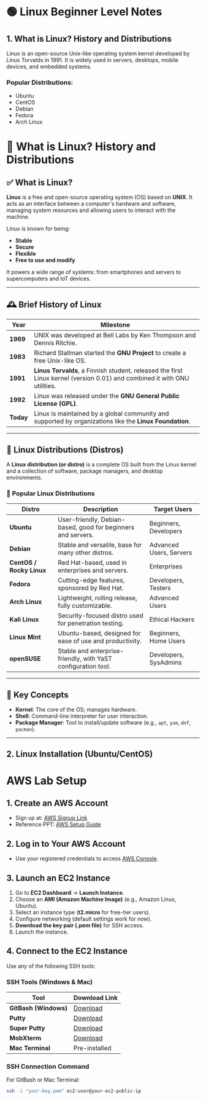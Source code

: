 # 🟢 Linux Beginner Level Notes

## 1. What is Linux? History and Distributions
Linux is an open-source Unix-like operating system kernel developed by Linus Torvalds in 1991. It is widely used in servers, desktops, mobile devices, and embedded systems.

### Popular Distributions:
- Ubuntu
- CentOS
- Debian
- Fedora
- Arch Linux


# 🐧 What is Linux? History and Distributions

## ✅ What is Linux?

**Linux** is a free and open-source operating system (OS) based on **UNIX**. It acts as an interface between a computer's hardware and software, managing system resources and allowing users to interact with the machine.

Linux is known for being:
- **Stable**
- **Secure**
- **Flexible**
- **Free to use and modify**

It powers a wide range of systems: from smartphones and servers to supercomputers and IoT devices.

---

## 🕰️ Brief History of Linux

| Year | Milestone |
|------|-----------|
| **1969** | UNIX was developed at Bell Labs by Ken Thompson and Dennis Ritchie. |
| **1983** | Richard Stallman started the **GNU Project** to create a free Unix-like OS. |
| **1991** | **Linus Torvalds**, a Finnish student, released the first Linux kernel (version 0.01) and combined it with GNU utilities. |
| **1992** | Linux was released under the **GNU General Public License (GPL)**. |
| **Today** | Linux is maintained by a global community and supported by organizations like the **Linux Foundation**. |

---

## 🧩 Linux Distributions (Distros)

A **Linux distribution (or distro)** is a complete OS built from the Linux kernel and a collection of software, package managers, and desktop environments.

### 🔸 Popular Linux Distributions

| Distro | Description | Target Users |
|--------|-------------|--------------|
| **Ubuntu** | User-friendly, Debian-based, good for beginners and servers. | Beginners, Developers |
| **Debian** | Stable and versatile, base for many other distros. | Advanced Users, Servers |
| **CentOS / Rocky Linux** | Red Hat-based, used in enterprises and servers. | Enterprises |
| **Fedora** | Cutting-edge features, sponsored by Red Hat. | Developers, Testers |
| **Arch Linux** | Lightweight, rolling release, fully customizable. | Advanced Users |
| **Kali Linux** | Security-focused distro used for penetration testing. | Ethical Hackers |
| **Linux Mint** | Ubuntu-based, designed for ease of use and productivity. | Beginners, Home Users |
| **openSUSE** | Stable and enterprise-friendly, with YaST configuration tool. | Developers, SysAdmins |

---

## 🧠 Key Concepts

- **Kernel**: The core of the OS; manages hardware.
- **Shell**: Command-line interpreter for user interaction.
- **Package Manager**: Tool to install/update software (e.g., `apt`, `yum`, `dnf`, `pacman`).
--------------------------------------------------------------------



## 2. Linux Installation (Ubuntu/CentOS)
# AWS Lab Setup

## 1. Create an AWS Account
- Sign up at: [AWS Signup Link](https://signin.aws.amazon.com/signup?request_type=register)  
- Reference PPT: [AWS Setup Guide](https://docs.google.com/presentation/d/12kD5Rs9MEpfGMqweTB0kTGzXKAz-6N9L/edit?usp=sharing&ouid=111596827579688305692&rtpof=true&sd=true)

## 2. Log in to Your AWS Account
- Use your registered credentials to access [AWS Console](https://aws.amazon.com/console/).

## 3. Launch an EC2 Instance
1. Go to **EC2 Dashboard** → **Launch Instance**.
2. Choose an **AMI (Amazon Machine Image)** (e.g., Amazon Linux, Ubuntu).
3. Select an instance type (**t2.micro** for free-tier users).
4. Configure networking (default settings work for now).
5. **Download the key pair (.pem file)** for SSH access.
6. Launch the instance.

## 4. Connect to the EC2 Instance
Use any of the following SSH tools:

### **SSH Tools (Windows & Mac)**
| Tool | Download Link |
|------|--------------|
| **GitBash (Windows)** | [Download](https://git-scm.com/downloads) |
| **Putty** | [Download](https://www.chiark.greenend.org.uk/~sgtatham/putty/latest.html) |
| **Super Putty** | [Download](https://github.com/jimradford/superputty) |
| **MobXterm** | [Download](https://mobaxterm.mobatek.net/download.html) |
| **Mac Terminal** | Pre-installed |

### **SSH Connection Command**
For GitBash or Mac Terminal:
```bash
ssh -i "your-key.pem" ec2-user@your-ec2-public-ip


